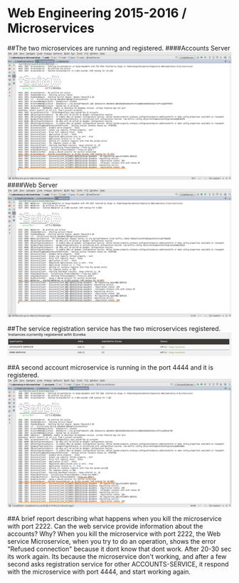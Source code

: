# Web Engineering 2015-2016 / Microservices


##The two microservices are running and registered.
####Accounts Server
![Account Microservice](https://github.com/diegozgz92/Laboratory-6-microservices/blob/master/AccountsServer.png)
####Web Server
![Web Microservice](https://github.com/diegozgz92/Laboratory-6-microservices/blob/master/WebServer.png)

##The service registration service has the two microservices registered.
![Microservices registred](https://github.com/diegozgz92/Laboratory-6-microservices/blob/master/RegistrationService.png)

##A second account microservice is running in the port 4444 and it is registered.
![Second Account Microservice](https://github.com/diegozgz92/Laboratory-6-microservices/blob/master/AccountsService2.png)

##A brief report describing what happens when you kill the microservice with port 2222. Can the web service provide information about the accounts? Why?
When you kill the microservice with port 2222, the Web service Microservice, when you try to do an operation, shows the error "Refused connection" because it dont know that dont work. After 20-30 sec its work again.
Its because the microservice don't working, and after a few second asks registration service for other ACCOUNTS-SERVICE, it respond with the microservice with port 4444, and start working again.
